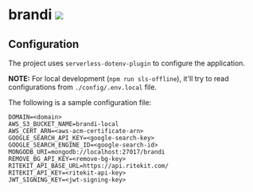 # brandi ![](https://github.com/ashraymehta/brandi/workflows/CI/badge.svg)

## Configuration

The project uses `serverless-dotenv-plugin` to configure the application.

**NOTE:** For local development (`npm run sls-offline`), it'll try to read configurations from `./config/.env.local` file.

The following is a sample configuration file:

```env
DOMAIN=<domain>
AWS_S3_BUCKET_NAME=brandi-local
AWS_CERT_ARN=<aws-acm-certificate-arn>
GOOGLE_SEARCH_API_KEY=<google-search-key>
GOOGLE_SEARCH_ENGINE_ID=<google-search-id>
MONGODB_URI=mongodb://localhost:27017/brandi
REMOVE_BG_API_KEY=<remove-bg-key>
RITEKIT_API_BASE_URL=https://api.ritekit.com/
RITEKIT_API_KEY=<ritekit-api-key>
JWT_SIGNING_KEY=<jwt-signing-key>
```